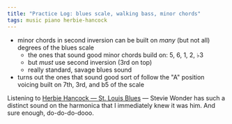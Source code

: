 ```yaml
---
title: "Practice Log: blues scale, walking bass, minor chords"
tags: music piano herbie-hancock
---
```


- minor chords in second inversion can be built on _many_ (but not all) degrees of the blues scale
  - the ones that sound good minor chords build on: 5, 6, 1, 2, ♭3
  - but _must_ use second inversion (3rd on top)
  - really standard, savage blues sound
- turns out the ones that sound good sort of follow the "A" position voicing built on 7th, 3rd, and b5 of the scale

Listening to [Herbie Hancock — St. Louis Blues](https://youtu.be/HzpYpg1eoCs) — Stevie Wonder has such a distinct sound on the harmonica that I immediately knew it was him. And sure enough, do-do-do-dooo.
